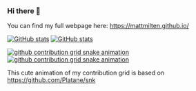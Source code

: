 ### Hi there 👋

You can find my full webpage here: https://mattmilten.github.io/

[![GitHub stats](https://github-readme-stats.vercel.app/api?username=mattmilten&count_private=true&show_icons=true&theme=dark#gh-dark-mode-only)](https://github.com/anuraghazra/github-readme-stats#gh-dark-mode-only)
[![GitHub stats](https://github-readme-stats.vercel.app/api?username=mattmilten&count_private=true&show_icons=true&theme=default#gh-light-mode-only)](https://github.com/anuraghazra/github-readme-stats#gh-light-mode-only)

[![github contribution grid snake animation](https://raw.githubusercontent.com/mattmilten/output/github-snake.svg#gh-dark-mode-only)](https://github.com/Platane/snk#gh-dark-mode-only)
[![github contribution grid snake animation](https://raw.githubusercontent.com/mattmilten/output/github-snake-light.svg#gh-light-mode-only)](https://github.com/Platane/snk#gh-light-mode-only)

This cute animation of my contribution grid is based on https://github.com/Platane/snk
